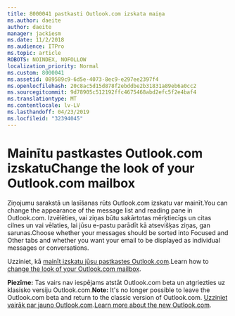 ```yaml
---
title: 8000041 pastkasti Outlook.com izskata maiņa
ms.author: daeite
author: daeite
manager: jackiesm
ms.date: 11/2/2018
ms.audience: ITPro
ms.topic: article
ROBOTS: NOINDEX, NOFOLLOW
localization_priority: Normal
ms.custom: 8000041
ms.assetid: 089589c9-6d5e-4073-8ec9-e297ee2397f4
ms.openlocfilehash: 20c8ac5d15d878f2ebddbe2b31831a89eb6a0cc2
ms.sourcegitcommit: 9d78905c512192ffc4675468abd2efc5f2e4baf4
ms.translationtype: MT
ms.contentlocale: lv-LV
ms.lasthandoff: 04/23/2019
ms.locfileid: "32394045"
---
```

# <a name="change-the-look-of-your-outlookcom-mailbox"></a><span data-ttu-id="328c4-102">Mainītu pastkastes Outlook.com izskatu</span><span class="sxs-lookup"><span data-stu-id="328c4-102">Change the look of your Outlook.com mailbox</span></span>

<span data-ttu-id="328c4-103">Ziņojumu sarakstā un lasīšanas rūts Outlook.com izskatu var mainīt.</span><span class="sxs-lookup"><span data-stu-id="328c4-103">You can change the appearance of the message list and reading pane in Outlook.com.</span></span> <span data-ttu-id="328c4-104">Izvēlēties, vai ziņas būtu sakārtotas mērķtiecīgs un citas cilnes un vai vēlaties, lai jūsu e-pastu parādīt kā atsevišķas ziņas, gan sarunas.</span><span class="sxs-lookup"><span data-stu-id="328c4-104">Choose whether your messages should be sorted into Focused and Other tabs and whether you want your email to be displayed as individual messages or conversations.</span></span>
  
<span data-ttu-id="328c4-105">Uzziniet, kā [mainīt izskatu jūsu pastkastes Outlook.com](https://go.microsoft.com/fwlink/p/?linkid=2001401&amp;clcid=0x409).</span><span class="sxs-lookup"><span data-stu-id="328c4-105">Learn how to [change the look of your Outlook.com mailbox](https://go.microsoft.com/fwlink/p/?linkid=2001401&amp;clcid=0x409).</span></span>
  
 <span data-ttu-id="328c4-106">**Piezīme:** Tas vairs nav iespējams atstāt Outlook.com beta un atgriezties uz klasisko versiju Outlook.com.</span><span class="sxs-lookup"><span data-stu-id="328c4-106">**Note:** It's no longer possible to leave the Outlook.com beta and return to the classic version of Outlook.com.</span></span> <span data-ttu-id="328c4-107">[Uzziniet vairāk par jauno Outlook.com](https://go.microsoft.com/fwlink/p/?linkid=874356).</span><span class="sxs-lookup"><span data-stu-id="328c4-107">[Learn more about the new Outlook.com](https://go.microsoft.com/fwlink/p/?linkid=874356).</span></span>
  

